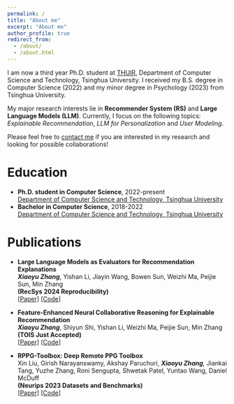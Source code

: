 ```yaml
---
permalink: /
title: "About me"
excerpt: "About me"
author_profile: true
redirect_from: 
  - /about/
  - /about.html
---
```


I am now a third year Ph.D. student at [THUIR](http://www.thuir.cn/), Department of Computer Science and Technology, Tsinghua University. I received my B.S. degree in Computer Science (2022) and my minor degree in Psychology (2023) from Tsinghua University.

My major research interests lie in **Recommender System (RS)** and **Large Language Models (LLM)**. Currently, I focus on the following topics: *Explainable Recommendation*, *LLM for Personalization* and *User Modeling*.

Please feel free to [contact me](mailto:zhxy0925@gmail.com) if you are interested in my research and looking for possible collaborations!


Education
======
* **Ph.D. student in Computer Science**, 2022-present <br>
  [Department of Computer Science and Technology, Tsinghua University](https://www.cs.tsinghua.edu.cn/csen/)
* **Bachelor in Computer Science**, 2018-2022 <br>
  [Department of Computer Science and Technology, Tsinghua University](https://www.cs.tsinghua.edu.cn/csen/)


Publications
======
* **Large Language Models as Evaluators for Recommendation Explanations** <br>
  ***Xiaoyu Zhang***, Yishan Li, Jiayin Wang, Bowen Sun, Weizhi Ma, Peijie Sun, Min Zhang <br>
  **(RecSys 2024 Reproducibility)**<br>
  [[Paper]](https://arxiv.org/abs/2406.03248) [[Code]](https://github.com/Xiaoyu-SZ/LLMasEvaluatorf)

* **Feature-Enhanced Neural Collaborative Reasoning for Explainable Recommendation** <br> 
  ***Xiaoyu Zhang***, Shiyun Shi, Yishan Li, Weizhi Ma, Peijie Sun, Min Zhang<br>
  **(TOIS Just Accepted)**<br>
  [[Paper]](https://dl.acm.org/doi/abs/10.1145/3690381) [[Code]](https://github.com/Xiaoyu-SZ/FencrCode)

* **RPPG-Toolbox: Deep Remote PPG Toolbox** <br> 
  Xin Liu, Girish Narayanswamy, Akshay Paruchuri, ***Xiaoyu Zhang***, Jiankai Tang, Yuzhe Zhang, Roni Sengupta, Shwetak Patel, Yuntao Wang, Daniel McDuff <br>
  **(Neurips 2023 Datasets and Benchmarks)**<br>
  [[Paper]](https://proceedings.neurips.cc/paper_files/paper/2023/file/d7d0d548a6317407e02230f15ce75817-Paper-Datasets_and_Benchmarks.pdf) [[Code]](https://github.com/ubicomplab/rPPG-Toolbox)


 
<!-- <script type="text/javascript" id="clustrmaps" src="//clustrmaps.com/map_v2.js?d=ntPmnUOUiTp6VVk_fiKXf6vboAHV_ss2pwMEJguMFOo&cl=ffffff&w=a"></script> -->